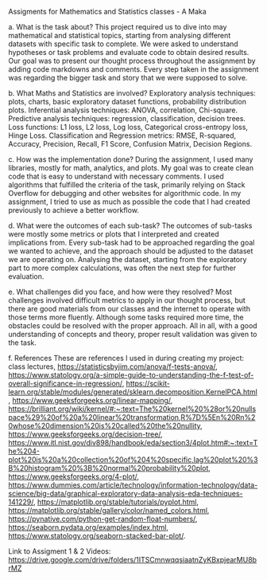Assigments for Mathematics and Statistics classes - A Maka

a. What is the task about?
This project required us to dive into may mathematical and statistical topics, starting from analysing different datasets with specific task to complete. We were asked to understand hypotheses or task problems and evaluate code to obtain desired results. Our goal was to present our thought process throughout the assignment by adding code markdowns and comments. Every step taken in the assignment was regarding the bigger task and story that we were supposed to solve.

b. What Maths and Statistics are involved?
Exploratory analysis techniques: plots, charts, basic exploratory dataset functions, probability distribution plots.
Inferential analysis techniques: ANOVA, correlation, Chi-square.
Predictive analysis techniques: regression, classification, decision trees.
Loss functions: L1 loss, L2 loss, Log loss, Categorical cross-entropy loss, Hinge Loss.
Classification and Regression metrics: RMSE, R-squared, Accuracy, Precision, Recall, F1 Score, Confusion Matrix, Decision Regions.

c. How was the implementation done?
During the assignment, I used many libraries, mostly for math, analytics, and plots. My goal was to create clean code that is easy to understand with necessary comments. I used algorithms that fulfilled the criteria of the task, primarily relying on Stack Overflow for debugging and other websites for algorithmic code. In my assignment, I tried to use as much as possible the code that I had created previously to achieve a better workflow.

d. What were the outcomes of each sub-task?
The outcomes of sub-tasks were mostly some metrics or plots that I interpreted and created implications from. Every sub-task had to be approached regarding the goal we wanted to achieve, and the approach should be adjusted to the dataset we are operating on. Analysing the dataset, starting from the exploratory part to more complex calculations, was often the next step for further evaluation.

e. What challenges did you face, and how were they resolved?
Most challenges involved difficult metrics to apply in our thought process, but there are good materials from our classes and the internet to operate with those terms more fluently. Although some tasks required more time, the obstacles could be resolved with the proper approach. All in all, with a good understanding of concepts and theory, proper result validation was given to the task.

f. References
These are references I used in during creating my project:
class lectures, https://statisticsbyjim.com/anova/f-tests-anova/, 
https://www.statology.org/a-simple-guide-to-understanding-the-f-test-of-overall-significance-in-regression/,
https://scikit-learn.org/stable/modules/generated/sklearn.decomposition.KernelPCA.html, https://www.geeksforgeeks.org/linear-mapping/, https://brilliant.org/wiki/kernel/#:~:text=The%20kernel%20%28or%20nullspace%29%20of%20a%20linear%20transformation,R%7D%5En%20Rn%20whose%20dimension%20is%20called%20the%20nullity,  
https://www.geeksforgeeks.org/decision-tree/,
https://www.itl.nist.gov/div898/handbook/eda/section3/4plot.htm#:~:text=The%204-plot%20is%20a%20collection%20of%204%20specific,lag%20plot%20%3B%20histogram%20%3B%20normal%20probability%20plot,
https://www.geeksforgeeks.org/4-plot/,
https://www.dummies.com/article/technology/information-technology/data-science/big-data/graphical-exploratory-data-analysis-eda-techniques-141229/,
https://matplotlib.org/stable/tutorials/pyplot.html,
https://matplotlib.org/stable/gallery/color/named_colors.html,
https://pynative.com/python-get-random-float-numbers/,
https://seaborn.pydata.org/examples/index.html,
https://www.statology.org/seaborn-stacked-bar-plot/.


Link to Assigment 1 & 2 Videos: https://drive.google.com/drive/folders/1ITSCmnwqqsiaatnZyKBxpjearMU8brMZ
